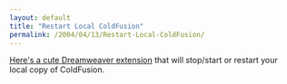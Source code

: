 ```yaml
---
layout: default
title: "Restart Local ColdFusion"
permalink: /2004/04/13/Restart-Local-ColdFusion/
---
```


<P><A class="" href="http://www.wcan.jp/blog/katz/archives/000385.html" target=_blank>Here's a cute Dreamweaver extension</A> that will stop/start or restart your local copy of ColdFusion.</P>